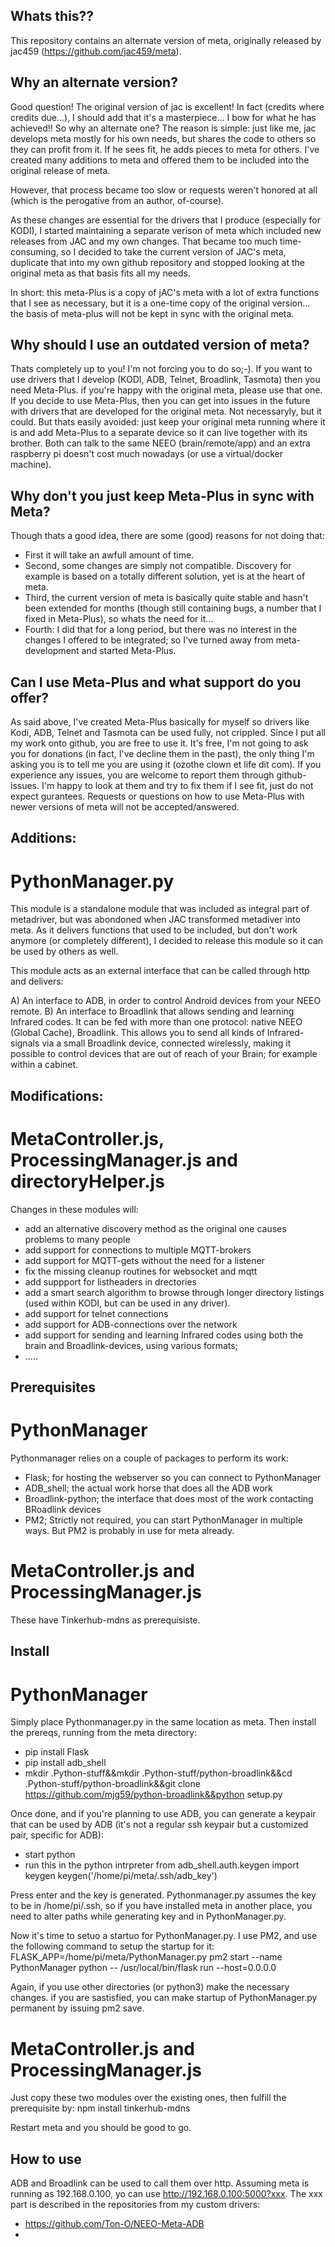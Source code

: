 ## Whats this??
This repository contains an alternate version of meta, originally released by jac459 (https://github.com/jac459/meta).

## Why an alternate version? 
Good question! The original version of jac is excellent! In fact (credits where credits due...), I should add that it's a masterpiece... I bow for what he has achieved!!
So why an alternate one?
The reason is simple: just like me, jac develops meta mostly for his own needs, but shares the code to others so they can profit from it.
If he sees fit, he adds pieces to meta for others. I've created many additions to meta and offered them to be included into the original release of meta.

However, that process became too slow or requests weren't honored at all (which is the perogative from an author, of-course).

As these changes are essential for the drivers that I produce (especially for KODI), I started maintaining a separate verison of meta which included new releases from JAC and my own changes.
That became too much time-consuming, so I decided to take the current version of JAC's meta, duplicate that into my own github repository and stopped looking at the original meta as that basis fits all my needs.

In short: this meta-Plus is a copy of jAC's meta with a lot of extra functions that I see as necessary, but it is a one-time copy of the original version... the basis of meta-plus will not be kept in sync with the original meta.

## Why should I use an outdated version of meta?
Thats completely up to you! I'm not forcing you to do so;-). 
If you want to use drivers that I develop (KODI, ADB, Telnet, Broadlink, Tasmota) then you need Meta-Plus. if you're happy with the original meta, please use that one.
If you decide to use Meta-Plus, then you can get into issues in the future with drivers that are developed for the original meta. Not necessaryly, but it could.
But thats easily avoided: just keep your original meta running where it is and add Meta-Plus to a separate device so it can live together with its brother. Both can talk to the same NEEO (brain/remote/app) and an extra raspberry pi doesn't cost much nowadays (or use a virtual/docker machine).

## Why don't you just keep Meta-Plus in sync with Meta?
Though thats a good idea, there are some (good) reasons for not doing that:
- First it will take an awfull amount of time.
- Second, some changes are simply not compatible. Discovery for example is based on a totally different solution, yet is at the heart of meta.
- Third, the current version of meta is basically quite stable and hasn't been extended for months (though still containing bugs, a number that I fixed in Meta-Plus), so whats the need for it...
- Fourth: I did that for a long period, but there was no interest in the changes I offered to be integrated; so I've turned away from meta-development and started Meta-Plus.

## Can I use Meta-Plus and what support do you offer?
As said above, I've created Meta-Plus basically for myself so drivers like Kodi, ADB, Telnet and Tasmota can be used fully, not crippled.
Since I put all my work onto github, you are free to use it. It's free, I'm not going to ask you for donations (in fact, I've decline them in the past), the only thing I'm asking you is to tell me you are using it (ozothe clown et life dit com). 
If you experience any issues, you are welcome to report them through github-issues. I'm happy to look at them and try to fix them if I see fit, just do not expect gurantees.
Requests or questions on how to use Meta-Plus with newer versions of meta will not be accepted/answered. 

## Additions:
# PythonManager.py
This module is a standalone module that was included as integral part of metadriver, but was abondoned when JAC transformed metadiver into meta.
As it delivers functions that used to be included, but don't work anymore (or completely different), I decided to release this module so it can be used by others as well.

This module acts as an external interface that can be called through http and delivers: 

A) An interface to ADB, in order to control Android devices from your NEEO remote.
B) An interface to Broadlink that allows sending and learning Infrared codes. It can be fed with more than one protocol: native NEEO (Global Cache), Broadlink. This allows you to send all kinds of Infrared-signals via a small Broadlink device, connected wirelessly, making it possible to control devices that are out of reach of your Brain; for example within a cabinet.

## Modifications:
# MetaController.js, ProcessingManager.js and directoryHelper.js
Changes in these modules will:
- add an alternative discovery method as the original one causes problems to many people
- add support for connections to multiple MQTT-brokers  
- add support for MQTT-gets without the need for a listener
- fix the missing cleanup routines for websocket and mqtt
- add suppport for listheaders in drectories
- add a smart search algorithm to browse through longer directory listings (used within KODI, but can be used in any driver).
- add support for telnet connections
- add support for ADB-connections over the network
- add support for sending and learning Infrared codes using both the brain and Broadlink-devices, using various formats; 
- .....

## Prerequisites
# PythonManager
Pythonmanager relies on a couple of packages to perform its work:
- Flask; for hosting the webserver so you can connect to PythonManager
- ADB_shell; the actual work horse that does all the ADB work
- Broadlink-python; the interface that does most of the work contacting BRoadlink devices
- PM2; Strictly not required, you can start PythonManager in multiple ways. But PM2 is probably in use for meta already.
# MetaController.js and ProcessingManager.js
These have Tinkerhub-mdns as prerequisiste.

## Install
# PythonManager
Simply place Pythonmanager.py in the same location as meta.
Then  install the prereqs, running from the meta directory:
- pip install Flask 
- pip install adb_shell
- mkdir .Python-stuff&&mkdir .Python-stuff/python-broadlink&&cd .Python-stuff/python-broadlink&&git clone https://github.com/mjg59/python-broadlink&&python setup.py

Once done, and if you're planning to use ADB, you can generate a keypair that can be used by ADB (it's not a regular ssh keypair but a customized pair, specific for ADB):
- start python
- run this in the python intrpreter
from adb_shell.auth.keygen import keygen
keygen('/home/pi/meta/.ssh/adb_key')

Press enter and the key is generated. Pythonmanager.py assumes the key to be in /home/pi/.ssh, so if you have installed meta in another place, you need to alter paths while generating key and in PythonManager.py. 

Now it's time to setuo a startuo for PythonManager.py. I use PM2, and use the following command to setup the startup for it:
FLASK_APP=/home/pi/meta/PythonManager.py pm2 start   --name PythonManager python -- /usr/local/bin/flask run  --host=0.0.0.0 

Again, if you use other directories (or python3) make the necessary changes.
if you are sastisfied, you can make startup of PythonManager.py permanent by issuing pm2 save.  

# MetaController.js and ProcessingManager.js
Just copy these two modules over the existing ones, then fulfill the prerequisite by:
npm install tinkerhub-mdns

Restart meta and you should be good to go.

## How to use
ADB and Broadlink can be used to call them over http. Assuming meta is running as 192.168.0.100, yo can use http://192.168.0.100:5000?xxx.
The xxx part is described in the repositories from my custom drivers:
- https://github.com/Ton-O/NEEO-Meta-ADB
- 




